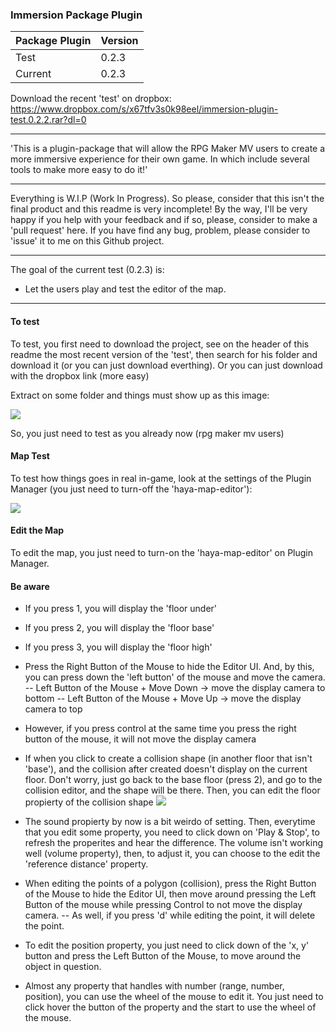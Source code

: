 ### Immersion Package Plugin 

| Package Plugin | Version |
| ------------- | ------------- |
| Test | 0.2.3 |
| Current | 0.2.3 |

Download the recent 'test' on dropbox: https://www.dropbox.com/s/x67tfv3s0k98eel/immersion-plugin-test.0.2.2.rar?dl=0

-------------

'This is a plugin-package that will allow the RPG Maker MV users to create a more immersive experience for their own game. 
In which include several tools to make more easy to do it!'

-------------

Everything is W.I.P (Work In Progress). So please, consider that this isn't the final product and this readme is very incomplete! By the way,
I'll be very happy if you help with your feedback and if so, please, consider to make a 'pull request' here. 
If you have find any bug, problem, please consider to 'issue' it to me on this Github project.

-------------

The goal of the current test (0.2.3) is:
- Let the users play and test the editor of the map. 

-------------

#### To test

To test, you first need to download the project, see on the header of this readme the most recent version of the 'test', then search for his 
folder and download it (or you can just download everthing).
Or you can just download with the dropbox link (more easy)

Extract on some folder and things must show up as this image:

![](https://i.imgur.com/dogrLhD.png)

So, you just need to test as you already now (rpg maker mv users)

#### Map Test

To test how things goes in real in-game, look at the settings of the Plugin Manager (you just need to turn-off the 'haya-map-editor'):

![](https://i.imgur.com/vXp07sJ.png)

#### Edit the Map

To edit the map, you just need to turn-on the 'haya-map-editor' on Plugin Manager.

#### Be aware

- If you press 1, you will display the 'floor under'
- If you press 2, you will display the 'floor base'
- If you press 3, you will display the 'floor high'

- Press the Right Button of the Mouse to hide the Editor UI. And, by this, you can press down the 'left button' of the mouse and move the camera. 
-- Left Button of the Mouse + Move Down -> move the display camera to bottom
-- Left Button of the Mouse + Move Up -> move the display camera to top
- However, if you press control at the same time you press the right button of the mouse, it will not move the display camera

- If when you click to create a collision shape (in another floor that isn't 'base'), and the collision after created doesn't display on the current floor. Don't worry, just go back to the base floor (press 2), and go to the collision editor, and the shape will be there. Then, you can edit the floor propierty of the collision shape
![](https://i.imgur.com/xq4sIr8.png)

- The sound propierty by now is a bit weirdo of setting. Then, everytime that you edit some property, you need to click down on 'Play & Stop', to refresh the properites and hear the difference. The volume isn't working well (volume property), then, to adjust it, you can choose to the edit the 'reference distance' property.

- When editing the points of a polygon (collision), press the Right Button of the Mouse to hide the Editor UI, then move around pressing the Left Button of the mouse while pressing Control to not move the display camera.
-- As well, if you press 'd' while editing the point, it will delete the point.

- To edit the position property, you just need to click down of the 'x, y' button and press the Left Button of the Mouse, to move around the object in question. 

- Almost any property that handles with number (range, number, position), you can use the wheel of the mouse to edit it. You just need to click hover the button of the property and the start to use the wheel of the mouse.
